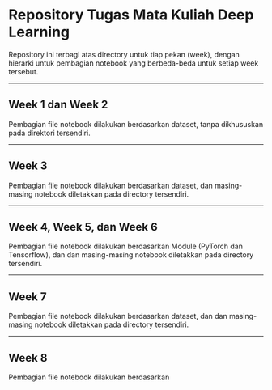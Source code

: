 # Repository Tugas Mata Kuliah Deep Learning

Repository ini terbagi atas directory untuk tiap pekan (week), dengan hierarki untuk pembagian notebook yang berbeda-beda untuk setiap week tersebut.

---

## Week 1 dan Week 2

Pembagian file notebook dilakukan berdasarkan dataset, tanpa dikhususkan pada direktori tersendiri.

---

## Week 3

Pembagian file notebook dilakukan berdasarkan dataset, dan masing-masing notebook diletakkan pada directory tersendiri.

---

## Week 4, Week 5, dan Week 6

Pembagian file notebook dilakukan berdasarkan Module (PyTorch dan Tensorflow), dan dan masing-masing notebook diletakkan pada directory tersendiri.

---

## Week 7

Pembagian file notebook dilakukan berdasarkan dataset, dan dan masing-masing notebook diletakkan pada directory tersendiri.

---

## Week 8

Pembagian file notebook dilakukan berdasarkan 